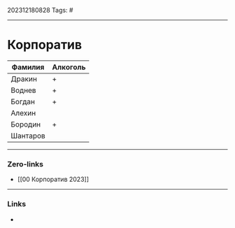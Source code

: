 202312180828
Tags: #

---
# Корпоратив 

| Фамилия | Алкoголь |
|---------|----------|
|Дракин| +  |
|Воднев| +  |
|Богдан| +  |
|Алехин|   |
|Бородин| + |
|Шантаров|  |




---
### Zero-links

- [[00 Корпоратив 2023]]

---
### Links

-